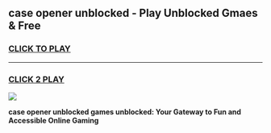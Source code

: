 
## case opener unblocked - Play Unblocked Gmaes & Free
<h3>
<a href="https://news.freeplayer.one?title=case_opener_unblocked&ref=23F">CLICK TO PLAY</a></h3>
<hr>

<h3>
<a href="https://news.freeplayer.one?title=case_opener_unblocked&ref=23F">CLICK 2 PLAY</a>
  
</h3>

<a href="https://news.freeplayer.one?title=case_opener_unblocked&ref=23F/"><img src="https://clearcache.store/games.png"></a>


**case opener unblocked games unblocked: Your Gateway to Fun and Accessible Online Gaming**
